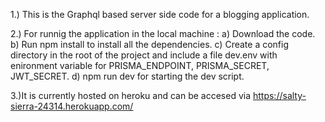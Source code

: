 1.) This is the Graphql based server side code for a blogging application.

2.) For runnig the application in the local machine : 
    a) Download the code.
    b) Run npm install to install all the dependencies.
    c) Create a config directory in the root of the project and include a file dev.env with enironment variable for PRISMA_ENDPOINT, PRISMA_SECRET, JWT_SECRET.
    d) npm run dev for starting the dev script.

3.)It is currently hosted on heroku and can be accesed via https://salty-sierra-24314.herokuapp.com/
